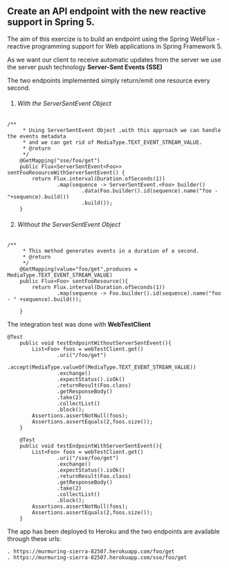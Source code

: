## Create an API endpoint with the new reactive support in Spring 5. 

The aim of this exercize is to build an endpoint using the Spring WebFlux - reactive programming support for Web applications in Spring Framework 5.

As we want our client to receive automatic updates from the server we use the server push technology **Server-Sent Events (SSE)**

The two endpoints implemented simply return/emit one resource every second.

1. ###### With the ServerSentEvent Object

```
/**
     * Using ServerSentEvent Object ,with this approach we can handle the events metadata
     * and we can get rid of MediaType.TEXT_EVENT_STREAM_VALUE.
     * @return
     */
    @GetMapping("sse/foo/get")
    public Flux<ServerSentEvent<Foo>> sentFooResourceWithServerSentEvent() {
        return Flux.interval(Duration.ofSeconds(1))
                .map(sequence -> ServerSentEvent.<Foo> builder()
                        .data(Foo.builder().id(sequence).name("foo - "+sequence).build())
                        .build());
    }
```

2. ###### Without the ServerSentEvent Object

```
/**
     * This method generates events in a duration of a second.
     * @return
     */
    @GetMapping(value="foo/get",produces = MediaType.TEXT_EVENT_STREAM_VALUE)
    public Flux<Foo> sentFooResource(){
        return Flux.interval(Duration.ofSeconds(1))
                .map(sequence -> Foo.builder().id(sequence).name("foo - " +sequence).build());

    }
```

The integration test was done with **WebTestClient**

```
@Test
	public void testEndpointWithoutServerSentEvent(){
		List<Foo> foos = webTestClient.get()
				.uri("/foo/get")
				.accept(MediaType.valueOf(MediaType.TEXT_EVENT_STREAM_VALUE))
				.exchange()
				.expectStatus().isOk()
				.returnResult(Foo.class)
				.getResponseBody()
				.take(2)
				.collectList()
				.block();
		Assertions.assertNotNull(foos);
		Assertions.assertEquals(2,foos.size());
	}

	@Test
	public void testEndpointWithServerSentEvent(){
		List<Foo> foos = webTestClient.get()
				.uri("/sse/foo/get")
				.exchange()
				.expectStatus().isOk()
				.returnResult(Foo.class)
				.getResponseBody()
				.take(2)
				.collectList()
				.block();
		Assertions.assertNotNull(foos);
		Assertions.assertEquals(2,foos.size());
	}
```
The app has been deployed to Heroku and the two endpoints are available through these urls:
    
    . https://murmuring-sierra-82507.herokuapp.com/foo/get
    . https://murmuring-sierra-82507.herokuapp.com/sse/foo/get
